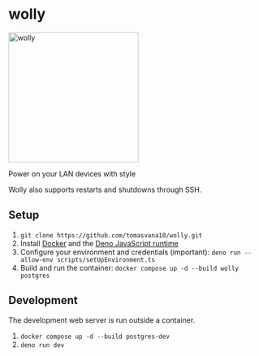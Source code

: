 # wolly

<img width="256" height="256" alt="wolly" src="https://github.com/user-attachments/assets/186e83ae-e920-4411-a659-04c38950cdf0" />

Power on your LAN devices with style

Wolly also supports restarts and shutdowns through SSH.

## Setup

1. `git clone https://github.com/tomasvana10/wolly.git`
2. Install [Docker](https://docs.docker.com/engine/install/) and the [Deno JavaScript runtime](https://docs.deno.com/runtime/getting_started/installation/)
3. Configure your environment and credentials (important): `deno run --allow-env scripts/setUpEnvironment.ts`
4. Build and run the container: `docker compose up -d --build wolly postgres`

## Development

The development web server is run outside a container.

1. `docker compose up -d --build postgres-dev`
2. `deno run dev`
